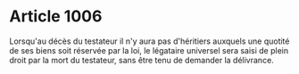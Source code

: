 # Article 1006

Lorsqu'au décès du testateur il n'y aura pas d'héritiers auxquels une quotité de ses biens soit réservée par la loi, le légataire universel sera saisi de plein droit par la mort du testateur, sans être tenu de demander la délivrance.